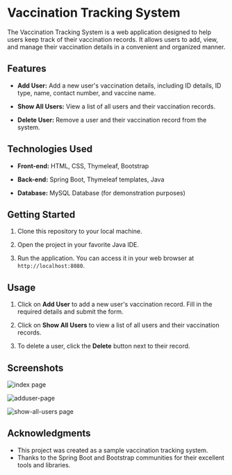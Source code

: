 # Vaccination Tracking System

The Vaccination Tracking System is a web application designed to help users keep track of their vaccination records. It allows users to add, view, and manage their vaccination details in a convenient and organized manner.

## Features

- **Add User:** Add a new user's vaccination details, including ID details, ID type, name, contact number, and vaccine name.

- **Show All Users:** View a list of all users and their vaccination records.

- **Delete User:** Remove a user and their vaccination record from the system.

## Technologies Used

- **Front-end:** HTML, CSS, Thymeleaf, Bootstrap

- **Back-end:** Spring Boot, Thymeleaf templates, Java

- **Database:** MySQL Database (for demonstration purposes)

## Getting Started

1. Clone this repository to your local machine.

2. Open the project in your favorite Java IDE.

3. Run the application. You can access it in your web browser at `http://localhost:8080`.

## Usage

1. Click on **Add User** to add a new user's vaccination record. Fill in the required details and submit the form.

2. Click on **Show All Users** to view a list of all users and their vaccination records.

3. To delete a user, click the **Delete** button next to their record.

## Screenshots

![index page](https://github.com/ranjeetd8384/projects/assets/142582721/93542d09-acb9-4eec-8d72-f5e892aae6ae)

![adduser-page](https://github.com/ranjeetd8384/projects/assets/142582721/8df92efd-f266-4df1-82a6-6b7a2d88f71e)

![show-all-users page](https://github.com/ranjeetd8384/projects/assets/142582721/55d8b509-4387-4970-a1f6-d1c63f6fd1ec)


## Acknowledgments

- This project was created as a sample vaccination tracking system.
- Thanks to the Spring Boot and Bootstrap communities for their excellent tools and libraries.
